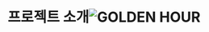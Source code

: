 # 프로젝트 소개![GOLDEN HOUR](https://github.com/shinyujin97/FlexshMallProject/assets/79908872/547fb509-518b-404f-bf66-dfb2c54bd319)
